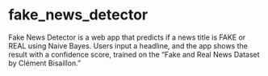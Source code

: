 # fake_news_detector
Fake News Detector is a web app that predicts if a news title is FAKE or REAL using Naive Bayes. Users input a headline, and the app shows the result with a confidence score, trained on the “Fake and Real News Dataset by Clément Bisaillon.”
